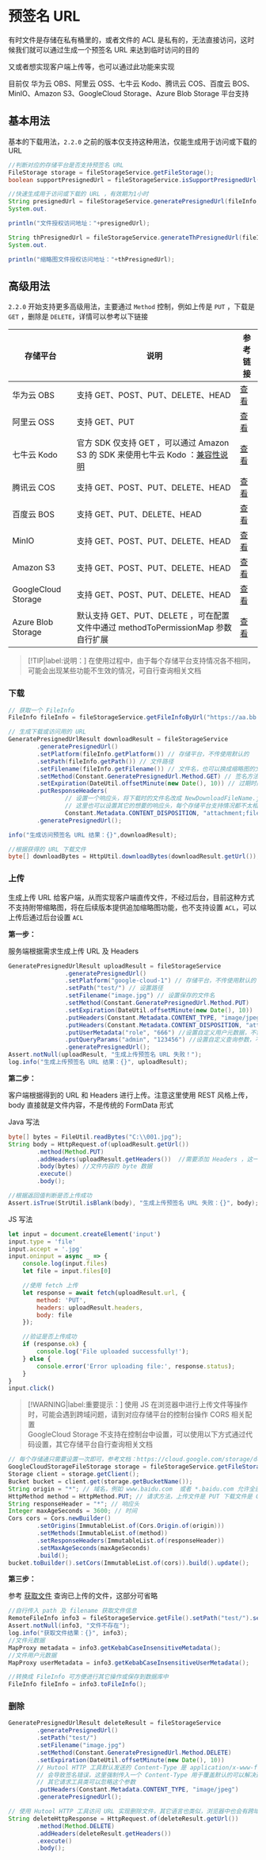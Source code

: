 # 预签名 URL

有时文件是存储在私有桶里的，或者文件的 ACL 是私有的，无法直接访问，这时候我们就可以通过生成一个预签名 URL 来达到临时访问的目的

又或者想实现客户端上传等，也可以通过此功能来实现

目前仅 华为云 OBS、阿里云 OSS、七牛云 Kodo、腾讯云 COS、百度云 BOS、MinIO、Amazon S3、GoogleCloud Storage、Azure Blob Storage 平台支持

## 基本用法

基本的下载用法，`2.2.0` 之前的版本仅支持这种用法，仅能生成用于访问或下载的 URL

```java
//判断对应的存储平台是否支持预签名 URL
FileStorage storage = fileStorageService.getFileStorage();
boolean supportPresignedUrl = fileStorageService.isSupportPresignedUrl(storage);

//快速生成用于访问或下载的 URL ，有效期为1小时
String presignedUrl = fileStorageService.generatePresignedUrl(fileInfo, DateUtil.offsetHour(new Date(), 1));
System.out.

println("文件授权访问地址："+presignedUrl);

String thPresignedUrl = fileStorageService.generateThPresignedUrl(fileInfo, DateUtil.offsetHour(new Date(), 1));
System.out.

println("缩略图文件授权访问地址："+thPresignedUrl);
```

## 高级用法

`2.2.0` 开始支持更多高级用法，主要通过 `Method` 控制，例如上传是 `PUT` ，下载是 `GET` ，删除是 `DELETE`，详情可以参考以下链接

| 存储平台                | 说明                                                                                                                 | 参考链接                                                                                                                                  |
|---------------------|--------------------------------------------------------------------------------------------------------------------|---------------------------------------------------------------------------------------------------------------------------------------|
| 华为云 OBS             | 支持 GET、POST、PUT、DELETE、HEAD                                                                                        | [查看](https://support.huaweicloud.com/sdk-java-devg-obs/obs_21_0901.html)                                                              |
| 阿里云 OSS             | 支持 GET、PUT                                                                                                         | [查看](https://help.aliyun.com/zh/oss/developer-reference/authorize-access-1?spm=a2c4g.11186623.0.0.21ec3b2bHHPzJn#section-8ii-3zg-2ib) |
| 七牛云 Kodo            | 官方 SDK 仅支持 GET ，可以通过 Amazon S3 的 SDK 来使用七牛云 Kodo ：[兼容性说明](https://developer.qiniu.com/kodo/4086/aws-s3-compatible) | [查看](https://help.aliyun.com/zh/oss/developer-reference/authorize-access-1?spm=a2c4g.11186623.0.0.21ec3b2bHHPzJn#section-8ii-3zg-2ib) |
| 腾讯云 COS             | 支持 GET、POST、PUT、DELETE、HEAD                                                                                        | [查看](https://cloud.tencent.com/document/product/436/35217)                                                                            |
| 百度云 BOS             | 支持 GET、PUT、DELETE、HEAD                                                                                             | [查看](https://cloud.baidu.com/doc/BOS/s/Wl60p2b61)                                                                                     |
| MinIO               | 支持 GET、POST、PUT、DELETE、HEAD                                                                                        | [查看](https://min.io/docs/minio/linux/developers/java/API.html#getPresignedObjectUrl)                                                  |
| Amazon S3           | 支持 GET、POST、PUT、DELETE、HEAD                                                                                        | [查看](https://docs.aws.amazon.com/zh_cn/AmazonS3/latest/userguide/using-presigned-url.html)                                            |
| GoogleCloud Storage | 支持 GET、POST、PUT、DELETE、HEAD                                                                                        | [查看](https://cloud.google.com/storage/docs/access-control/signed-urls?hl=zh-cn)                                                       |
| Azure Blob Storage  | 默认支持 GET、PUT、DELETE  ，可在配置文件中通过 methodToPermissionMap 参数自行扩展                                                       | [查看](https://learn.microsoft.com/zh-cn/azure/storage/blobs/sas-service-create-java)                                                   |

> [!TIP|label:说明：]
> 在使用过程中，由于每个存储平台支持情况各不相同，可能会出现某些功能不生效的情况，可自行查询相关文档

### 下载

```java
// 获取一个 FileInfo
FileInfo fileInfo = fileStorageService.getFileInfoByUrl("https://aa.bb.com/aa/bb/cc.jpg");

// 生成下载或访问用的 URL
GeneratePresignedUrlResult downloadResult = fileStorageService
        .generatePresignedUrl()
        .setPlatform(fileInfo.getPlatform()) // 存储平台，不传使用默认的
        .setPath(fileInfo.getPath()) // 文件路径
        .setFilename(fileInfo.getFilename()) // 文件名，也可以换成缩略图的文件名
        .setMethod(Constant.GeneratePresignedUrl.Method.GET) // 签名方法
        .setExpiration(DateUtil.offsetMinute(new Date(), 10)) // 过期时间 10 分钟
        .putResponseHeaders(
                // 设置一个响应头，将下载时的文件名改成 NewDownloadFileName.jpg，不需要可省略
                // 这里也可以设置其它的想要的响应头，每个存储平台支持情况都不太相同，可以自行测试或查询相关文档
                Constant.Metadata.CONTENT_DISPOSITION, "attachment;filename=NewDownloadFileName.jpg")
        .generatePresignedUrl();

info("生成访问预签名 URL 结果：{}",downloadResult);

//根据获得的 URL 下载文件
byte[] downloadBytes = HttpUtil.downloadBytes(downloadResult.getUrl());
```

### 上传

生成上传 URL 给客户端，从而实现客户端直传文件，不经过后台，目前这种方式不支持附带缩略图，将在后续版本提供追加缩略图功能，也不支持设置 `ACL`，可以上传后通过后台设置 `ACL`

**第一步：**

服务端根据需求生成上传 URL 及 Headers

```java
GeneratePresignedUrlResult uploadResult = fileStorageService
                .generatePresignedUrl()
                .setPlatform("google-cloud-1") // 存储平台，不传使用默认的
                .setPath("test/") // 设置路径
                .setFilename("image.jpg") // 设置保存的文件名
                .setMethod(Constant.GeneratePresignedUrl.Method.PUT)    // 签名方法
                .setExpiration(DateUtil.offsetMinute(new Date(), 10))   // 设置过期时间 10 分钟
                .putHeaders(Constant.Metadata.CONTENT_TYPE, "image/jpeg") // 设置要上传文件 MIME 类型
                .putHeaders(Constant.Metadata.CONTENT_DISPOSITION, "attachment;filename=DownloadFileName.jpg") //设置其它元数据，不需要可省略
                .putUserMetadata("role", "666") //设置自定义用户元数据，不需要可省略
                .putQueryParams("admin", "123456") //设置自定义查询参数，不需要可省略
                .generatePresignedUrl();
Assert.notNull(uploadResult, "生成上传预签名 URL 失败！");
log.info("生成上传预签名 URL 结果：{}", uploadResult);
```

**第二步：**

客户端根据得到的 URL 和 Headers 进行上传。注意这里使用 REST 风格上传，body 直接就是文件内容，不是传统的 FormData 形式

Java 写法

```java
byte[] bytes = FileUtil.readBytes("C:\\001.jpg");
String body = HttpRequest.of(uploadResult.getUrl())
        .method(Method.PUT)
        .addHeaders(uploadResult.getHeaders())  //需要添加 Headers ，这一步必不可少
        .body(bytes) //文件内容的 byte 数据
        .execute()
        .body();

//根据返回值判断是否上传成功
Assert.isTrue(StrUtil.isBlank(body), "生成上传预签名 URL 失败：{}", body);
```

JS 写法

```js
let input = document.createElement('input')
input.type = 'file'
input.accept = '.jpg'
input.oninput = async _ => {
    console.log(input.files)
    let file = input.files[0]

    //使用 fetch 上传
    let response = await fetch(uploadResult.url, {
        method: 'PUT',
        headers: uploadResult.headers,
        body: file
    });

    //验证是否上传成功
    if (response.ok) {
        console.log('File uploaded successfully!');
    } else {
        console.error('Error uploading file:', response.status);
    }
}
input.click()
```

> [!WARNING|label:重要提示：]
> 使用 JS 在浏览器中进行上传文件等操作时，可能会遇到跨域问题，请到对应存储平台的控制台操作 CORS 相关配置<br />
> GoogleCloud Storage 不支持在控制台中设置，可以使用以下方式通过代码设置，其它存储平台自行查询相关文档

```java
// 每个存储通只需要设置一次即可，参考文档：https://cloud.google.com/storage/docs/cross-origin?hl=zh-cn
GoogleCloudStorageFileStorage storage = fileStorageService.getFileStorage("google-cloud-1"); //获取对应的存贮平台
Storage client = storage.getClient();
Bucket bucket = client.get(storage.getBucketName());
String origin = "*"; // 域名，例如 www.baidu.com  或者 *.baidu.com 允许全部直接设置成 *
HttpMethod method = HttpMethod.PUT; // 请求方法，上传文件是 PUT 下载文件是 GET
String responseHeader = "*"; // 响应头
Integer maxAgeSeconds = 3600; // 时间
Cors cors = Cors.newBuilder()
        .setOrigins(ImmutableList.of(Cors.Origin.of(origin)))
        .setMethods(ImmutableList.of(method))
        .setResponseHeaders(ImmutableList.of(responseHeader))
        .setMaxAgeSeconds(maxAgeSeconds)
        .build();
bucket.toBuilder().setCors(ImmutableList.of(cors)).build().update();
```

**第三步：**

参考 [获取文件](基础功能?id=获取文件)  查询已上传的文件，这部分可省略

```java
//自行传入 path 及 filename 获取文件信息
RemoteFileInfo info3 = fileStorageService.getFile().setPath("test/").setFilename("image.jpg").getFile();
Assert.notNull(info3, "文件不存在");
log.info("获取文件结果：{}", info3);
//文件元数据
MapProxy metadata = info3.getKebabCaseInsensitiveMetadata();
//文件用户元数据
MapProxy userMetadata = info3.getKebabCaseInsensitiveUserMetadata();

//转换成 FileInfo 可方便进行其它操作或保存到数据库中
FileInfo fileInfo = info3.toFileInfo();
```

### 删除

```java
GeneratePresignedUrlResult deleteResult = fileStorageService
        .generatePresignedUrl()
        .setPath("test/")
        .setFilename("image.jpg")
        .setMethod(Constant.GeneratePresignedUrl.Method.DELETE)
        .setExpiration(DateUtil.offsetMinute(new Date(), 10))
        // Hutool HTTP 工具默认发送的 Content-Type 是 application/x-www-form-urlencoded
        // 会导致签名错误，这里强制传入一个 Content-Type 用于覆盖默认的可以解决这个问题
        // 其它请求工具类可以忽略这个参数
        .putHeaders(Constant.Metadata.CONTENT_TYPE, "image/jpeg")
        .generatePresignedUrl();

// 使用 Hutool HTTP 工具访问 URL 实现删除文件，其它语言也类似，浏览器中也会有跨域问题，可以参考签名的上传章节
String deleteHttpResponse = HttpRequest.of(deleteResult.getUrl())
        .method(Method.DELETE)
        .addHeaders(deleteResult.getHeaders())
        .execute()
        .body();
```
